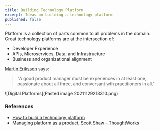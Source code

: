 ```yaml
---
title: Building Technology Platform
excerpt: Ideas on building a technology platform
published: false
---
```


Platform is a collection of parts common to all problems in the domain. Great technology platforms are at the intersection of: 
- Developer Experience
- APIs, Microservices, Data, and Infrastructure
- Business and organizational alignment

[Martin Eriksson](https://martineriksson.com/) says: 
> "A good product manager must be experiences in at least one, passionate about all three, and conversant wth practitioners in all." 

![Digital Platforms](Pasted image 20211129213310.png)
  
  
### References
- [How to build a technology platform](https://kislayverma.com/platform-thinking/how-to-build-a-technology-platform/)
- [Managing platform as a product, Scott Shaw - ThoughtWorks](https://www.youtube.com/watch?v=d8UEYNFrvjk)

